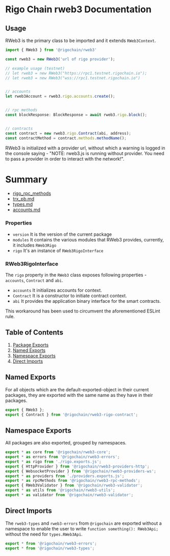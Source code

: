 # Rigo Chain rweb3 Documentation


## Usage

RWeb3 is the primary class to be imported and it extends `RWeb3Context`.

```js
import { RWeb3 } from '@rigochain/rweb3'

const rweb3 = new RWeb3('url of rigo provider');

// example usage (testnet)
// let rweb3 = new RWeb3("https://rpc1.testnet.rigochain.io");
// let rweb3 = new RWeb3("wss://rpc1.testnet.rigochain.io") 


// accounts
let rweb3Account = rweb3.rigo.accounts.create();


// rpc methods
const blockResponse: BlockResponse = await rweb3.rigo.block();


// contracts
const contract = new rweb3.rigo.Contract(abi, address);
const contractMethod = contract.methods.methodName();


```

RWeb3 is initialized with a provider url, without which a warning is logged in the console saying - "NOTE: rweb3.js is running without provider. You need to pass a provider in order to interact with the network!".

# Summary

* [rigo_rpc_methods](./rigo_rpc_methods.md)
* [trx_pb.md](./trx_pb.md)
* [types.md](./types.md)
* [accounts.md](./accounts.md)

### Properties

- `version` It is the version of the current package
- `modules` It contains the various modules that RWeb3 provides, currently, it includes `RWeb3Rigo`
- `rigo` It's an instance of `RWeb3RigoInterface`

### RWeb3RigoInterface

The `rigo` property in the `RWeb3` class exposes following properties - `accounts`, `Contract` and `abi`.

- `accounts` It initializes accounts for context.
- `Contract` It is a constructor to initiate contract context.
- `abi` It provides the application binary interface for the smart contracts.

This workaround has been used to circumvent the aforementioned ESLint rule.


## Table of Contents

1. [Package Exports](#Package-Exports)
2. [Named Exports](#Named-Exports)
3. [Namespace Exports](#Namespace-Exports)
4. [Direct Imports](#Direct-Imports)


## Named Exports

For all objects which are the default-exported-object in their current packages, they are exported with the same name as they have in their packages.

```javascript
export { RWeb3 };
export { Contract } from '@rigochain/rweb3-rigo-contract';
```

## Namespace Exports

All packages are also exported, grouped by namespaces.

```javascript
export * as core from '@rigochain/rweb3-core';
export * as errors from '@rigochain/rweb3-errors';
export * as rigo from './rigo.exports.js';
export { HttpProvider } from '@rigochain/rweb3-providers-http';
export { WebsocketProvider } from '@rigochain/rweb3-providers-ws';
export * as providers from './providers.exports.js';
export * as rpcMethods from '@rigochain/rweb3-rpc-methods';
export { RWeb3Validator } from '@rigochain/rweb3-validator';
export * as utils from '@rigochain/rweb3-utils';
export * as validator from '@rigochain/rweb3-validator';
```

## Direct Imports

The `rweb3-types` and `rweb3-errors` from `@rigochain` are exported without a namespace to enable the user to write `function something(): RWeb3Api;` without the need for `types.RWeb3Api`.

```javascript
export * from '@rigochain/rweb3-errors';
export * from '@rigochain/rweb3-types';